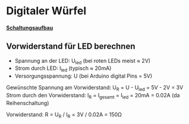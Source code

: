 # Digitaler Würfel

#### [Schaltungsaufbau](https://github.com/zero-divisor/TechnikerSchule/blob/master/MicroControler/Schaltung.PNG)

## Vorwiderstand für LED berechnen

* Spannung an der LED: U<sub>led</sub> (bei roten LEDs meist &#8776; 2V)
* Strom durch LED: I<sub>led</sub> (typisch &#8776; 20mA)
* Versorgungsspannung: U (bei Arduino digital Pins = 5V)

Gewünschte Spannung am Vorwiderstand: U<sub>R</sub> = U - U<sub>led</sub> = 5V - 2V = 3V
\
Strom durch den Vorwiderstand: I<sub>R</sub> = I<sub>gesamt</sub> = I<sub>led</sub> = 20mA = 0.02A
(da Reihenschaltung)

Vorwiderstand: R = U<sub>R</sub> / I<sub>R</sub> = 3V / 0.02A = 150&#937;

